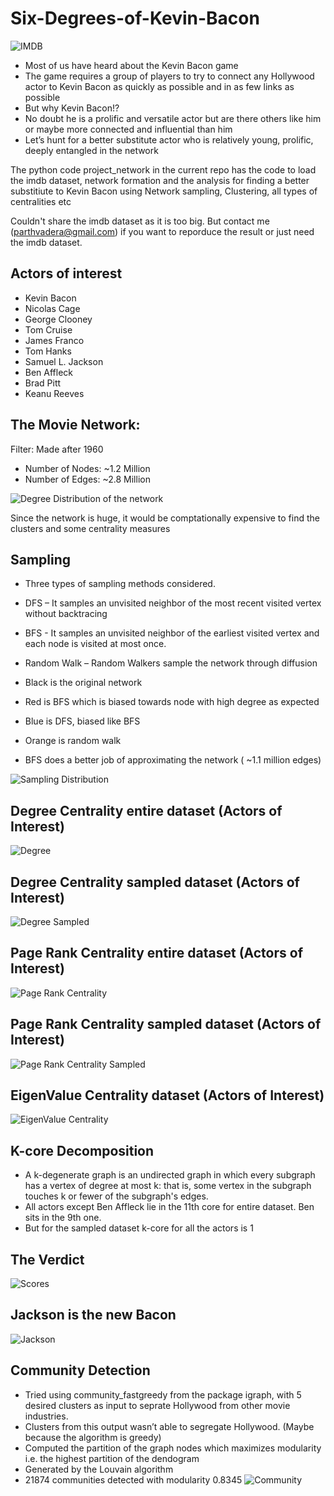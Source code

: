 # Six-Degrees-of-Kevin-Bacon

![IMDB](https://github.com/deep1blue/Six-Degrees-of-Kevin-Bacon/blob/master/imdb.jpg "IMDB")

- Most of us have heard about the Kevin Bacon game
- The game requires a group of players to try to connect any Hollywood actor to Kevin Bacon as quickly as possible and in as few links as possible
- But why Kevin Bacon!?
- No doubt he is a prolific and versatile actor but are there others like him or maybe more connected and influential than him
- Let’s hunt for a better substitute actor who is relatively young, prolific, deeply entangled in the network

The python code project_network in the current repo has the code to load the imdb dataset, network formation and the analysis for finding a better substitiute to Kevin Bacon using Network sampling, Clustering, all types of centralities etc

Couldn't share the imdb dataset as it is too big. But contact me (parthvadera@gmail.com)  if you want to reporduce the result or just need the imdb dataset.

## Actors of interest 
- Kevin Bacon
- Nicolas Cage
- George Clooney
- Tom Cruise
- James Franco
- Tom Hanks 
- Samuel L. Jackson
- Ben Affleck
- Brad Pitt
- Keanu Reeves

## The Movie Network:
Filter: Made after 1960
- Number of Nodes: ~1.2 Million
- Number of Edges: ~2.8 Million
 
![Degree Distribution of the network](https://github.com/deep1blue/Six-Degrees-of-Kevin-Bacon/blob/master/degree%20dist.png "Degree Dist")

Since the network is huge, it would be comptationally expensive to find the clusters and some centrality measures
## Sampling 
- Three types of sampling methods considered.
- DFS – It samples an unvisited neighbor of the most recent visited vertex without     backtracing
- BFS - It samples an unvisited neighbor of the earliest visited vertex and each node is visited at most once.
- Random Walk – Random Walkers sample the network through diffusion

- Black is the original network
- Red is BFS which is biased  towards node with high degree as expected 
- Blue is DFS, biased like BFS
- Orange is random walk
- BFS does a better job of approximating the network  ( ~1.1 million edges)

![Sampling Distribution](https://github.com/deep1blue/Six-Degrees-of-Kevin-Bacon/blob/master/sampling.png " Sampling Distribution")

## Degree Centrality entire dataset (Actors of Interest)
![Degree](https://github.com/deep1blue/Six-Degrees-of-Kevin-Bacon/blob/master/degree_entire.png "Degree")

## Degree Centrality sampled dataset (Actors of Interest)
![Degree Sampled](https://github.com/deep1blue/Six-Degrees-of-Kevin-Bacon/blob/master/degree_sampled.png "Degree Sampled")

## Page Rank Centrality entire dataset (Actors of Interest)
![Page Rank Centrality](https://github.com/deep1blue/Six-Degrees-of-Kevin-Bacon/blob/master/pagerank_entire.png "Page Rank Centrality")

## Page Rank Centrality sampled dataset (Actors of Interest)
![Page Rank Centrality Sampled](https://github.com/deep1blue/Six-Degrees-of-Kevin-Bacon/blob/master/pagerank_sample.emf "Page Rank Centrality Sampled")

## EigenValue Centrality dataset (Actors of Interest)
![EigenValue Centrality](https://github.com/deep1blue/Six-Degrees-of-Kevin-Bacon/blob/master/eigenvalue.png "EigenValue Centrality")

## K-core Decomposition
- A k-degenerate graph is an undirected graph in which every subgraph has a vertex of degree at most k: that is, some vertex in the subgraph touches k or fewer of the subgraph's edges. 
- All actors except Ben Affleck lie in the 11th core for entire dataset. Ben sits in the 9th one.
- But for the sampled dataset k-core for all the actors is 1

## The Verdict
![Scores](https://github.com/deep1blue/Six-Degrees-of-Kevin-Bacon/blob/master/scores.png "Scores")

## Jackson is the new Bacon
![Jackson](https://github.com/deep1blue/Six-Degrees-of-Kevin-Bacon/blob/master/jackson.jpg "Jackson")

## Community Detection
- Tried using community_fastgreedy from the package igraph, with 5 desired clusters as input to seprate Hollywood from other movie industries.
- Clusters from this output wasn’t able to segregate Hollywood. (Maybe because the algorithm is greedy)
- Computed the partition of the graph nodes which maximizes modularity i.e. the highest partition of the dendogram
- Generated by the Louvain algorithm
- 21874 communities detected with modularity 0.8345
![Community](https://github.com/deep1blue/Six-Degrees-of-Kevin-Bacon/blob/master/Community.png "Community")













